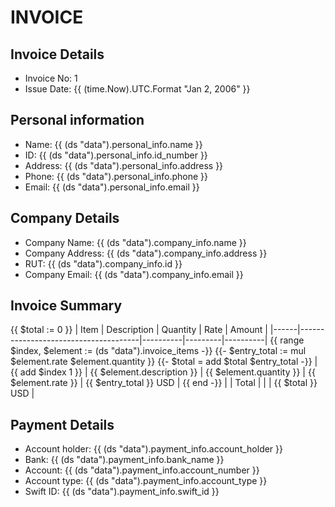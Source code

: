 # INVOICE


## Invoice Details

- Invoice No: 1
- Issue Date: {{ (time.Now).UTC.Format "Jan 2, 2006" }}

## Personal information

- Name: {{ (ds "data").personal_info.name }}
- ID: {{ (ds "data").personal_info.id_number }}
- Address: {{ (ds "data").personal_info.address }}
- Phone: {{ (ds "data").personal_info.phone }}
- Email: {{ (ds "data").personal_info.email }}


## Company Details

- Company Name: {{ (ds "data").company_info.name }}
- Company Address: {{ (ds "data").company_info.address }}
- RUT: {{ (ds "data").company_info.id }}
- Company Email: {{ (ds "data").company_info.email }}

## Invoice Summary

{{ $total := 0 }}
| Item | Description                          | Quantity | Rate    | Amount   |
|------|--------------------------------------|----------|---------|----------|
{{ range $index, $element := (ds "data").invoice_items -}}
{{- $entry_total := mul $element.rate $element.quantity }}
{{- $total = add $total $entry_total -}}
| {{ add $index 1 }} | {{ $element.description }} | {{ $element.quantity }} | {{ $element.rate }} | {{ $entry_total }} USD |
{{ end -}}
|              | Total                      |                         |                     | {{ $total }} USD       |

## Payment Details

- Account holder: {{ (ds "data").payment_info.account_holder }}
- Bank: {{ (ds "data").payment_info.bank_name }}
- Account: {{ (ds "data").payment_info.account_number }}
- Account type: {{ (ds "data").payment_info.account_type }}
- Swift ID: {{ (ds "data").payment_info.swift_id }}

